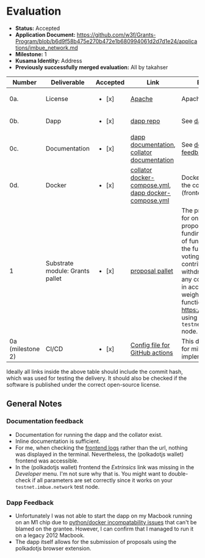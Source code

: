 # Evaluation

- **Status:** Accepted
- **Application Document:** https://github.com/w3f/Grants-Program/blob/b6d9f58b475e270b472e1b680994061d2d7d1e24/applications/imbue_network.md
- **Milestone:** 1
- **Kusama Identity:** Address
- **Previously successfully merged evaluation:** All by takahser

| Number           | Deliverable                     | Accepted               | Link                                                                                                                                                                                                                                                                            | Evaluation Notes                                                                                                                                                                                                                                                                                                                                                                                                         |
| ---------------- | ------------------------------- | ---------------------- | ------------------------------------------------------------------------------------------------------------------------------------------------------------------------------------------------------------------------------------------------------------------------------- | ------------------------------------------------------------------------------------------------------------------------------------------------------------------------------------------------------------------------------------------------------------------------------------------------------------------------------------------------------------------------------------------------------------------------ |
| 0a.              | License                         | <ul><li>[x] </li></ul> | [Apache](https://github.com/ImbueNetwork/imbue/blob/b3c8926f45fc0f89841430cf8d193b5125bf8d77/LICENSE)                                                                                                                                                                           | Apache License                                                                                                                                                                                                                                                                                                                                                                                                           |
| 0b.              | Dapp                            | <ul><li>[x] </li></ul> | [dapp repo](https://github.com/ImbueNetwork/dapp/tree/e74de870dca4f6cc73015648db13a1a4151e47b0)                                                                                                                                                                                 | See [dapp feedback](#dapp-feedback)                                                                                                                                                                                                                                                                                                                                                                                      |
| 0c.              | Documentation                   | <ul><li>[x] </li></ul> | [dapp documentation](https://github.com/ImbueNetwork/dapp/blob/e74de870dca4f6cc73015648db13a1a4151e47b0/README.md), [collator documentation](https://github.com/ImbueNetwork/imbue/blob/b3c8926f45fc0f89841430cf8d193b5125bf8d77/README.md)                                     | See [documentation feedback](#documentation-feedback)                                                                                                                                                                                                                                                                                                                                                                    |
| 0d.              | Docker                          | <ul><li>[x] </li></ul> | [collator docker-compose.yml](https://github.com/ImbueNetwork/imbue/blob/b3c8926f45fc0f89841430cf8d193b5125bf8d77/scripts/docker-compose.yml), [dapp docker-compose.yml](https://github.com/ImbueNetwork/dapp/blob/e74de870dca4f6cc73015648db13a1a4151e47b0/docker-compose.yml) | Docker compose files to run the collator and the dapp (frontend, api and db).                                                                                                                                                                                                                                                                                                                                            |
| 1                | Substrate module: Grants pallet | <ul><li>[x] </li></ul> | [proposal pallet](https://github.com/ImbueNetwork/imbue/blob/b3c8926f45fc0f89841430cf8d193b5125bf8d77/pallets/proposals/src/lib.rs)                                                                                                                                             | The proposal pallet allows for onchain adding of proposals, starting of funding rounds, contributing of funds to a proposal while the funding round is active, voting on milestones by the contributors and the withdrawal of the funds for any completed milestones in accordance to their weights. I tested all this functionality on https://polkadot.js.org/apps/ using their deployed `testnet.imbue.network` node. |
| 0a (milestone 2) | CI/CD                           | <ul><li>[x] </li></ul> | [Config file for GitHub actions](https://github.com/ImbueNetwork/imbue/blob/b3c8926f45fc0f89841430cf8d193b5125bf8d77/.github/workflows/collator_actions.yml)                                                                                                                    | This delivery was planned for milestone 2 but implemented early.                                                                                                                                                                                                                                                                                                                                                         |

Ideally all links inside the above table should include the commit hash,
which was used for testing the delivery. It should also be checked if the software is published under the correct open-source license.

## General Notes

### Documentation feedback

- Documentation for running the dapp and the collator exist.
- Inline documentation is sufficient.
- For me, when checking the [frontend logs](https://github.com/ImbueNetwork/imbue/blob/b3c8926f45fc0f89841430cf8d193b5125bf8d77/README.md?plain=1#L50) rather than the url, nothing was displayed in the terminal. Nevertheless, the (polkadotjs wallet) frontend was accessible.
- In the (polkadotjs wallet) frontend the _Extrinsics_ link was missing in the _Developer_ menu. I'm not sure why that is. You might want to double-check if all parameters are set correctly since it works on your `testnet.imbue.network` test node.

### Dapp Feedback

- Unfortunately I was not able to start the dapp on my Macbook running on an M1 chip due to [python/docker incompatability issues](https://github.com/w3f/Grant-Milestone-Delivery/pull/348#issuecomment-1027779753) that can't be blamed on the grantee. However, I can confirm that I managed to run it on a legacy 2012 Macbook.
- The dapp itself allows for the submission of proposals using the polkadotjs browser extension.
